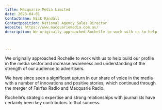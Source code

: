 ```yaml
---
title: Macquarie Media Limited
date: 2023-04-01
Contactname: Nick Randall
Contactposition: National Agency Sales Director
Website: https://www.macquariemedia.com.au/
description: We originally approached Rochelle to work with us to help build our profile in the media sector and increase awareness and understanding of the strength of our audience to advertisers.



---
```



We originally approached Rochelle to work with us to help build our profile in the media sector and increase awareness and understanding of the strength of our audience to advertisers.

We have since seen a significant upturn in our share of voice in the media with a number of innovations and positive stories, which continued through the merger of Fairfax Radio and Macquarie Radio.

Rochelle’s strategic expertise and strong relationships with journalists have certainly been key contributors to that success.




